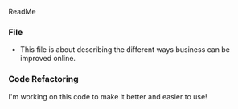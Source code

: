 ReadMe
### File

* This file is about describing the different ways business can be improved online.

### Code Refactoring

I'm working on this code to make it better and easier to use!
